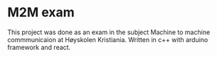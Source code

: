 # M2M exam

This project was done as an exam in the subject Machine to machine commmunicaion at Høyskolen Kristiania.
Written in c++ with arduino framework and react. 
